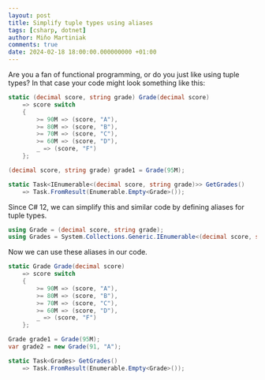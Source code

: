 ```yaml
---
layout: post
title: Simplify tuple types using aliases
tags: [csharp, dotnet]
author: Miňo Martiniak
comments: true
date: 2024-02-18 18:00:00.000000000 +01:00
---
```


Are you a fan of functional programming, or do you just like using tuple types? 
In that case your code might look something like this:

```csharp
static (decimal score, string grade) Grade(decimal score)
    => score switch
    {
        >= 90M => (score, "A"),
        >= 80M => (score, "B"),
        >= 70M => (score, "C"),
        >= 60M => (score, "D"),
        _ => (score, "F")
    };

(decimal score, string grade) grade1 = Grade(95M);

static Task<IEnumerable<(decimal score, string grade)>> GetGrades()
    => Task.FromResult(Enumerable.Empty<Grade>());
```

Since C# 12, we can simplify this and similar code by defining aliases for tuple types.

```csharp
using Grade = (decimal score, string grade);
using Grades = System.Collections.Generic.IEnumerable<(decimal score, string grade)>;
```

Now we can use these aliases in our code.

```csharp
static Grade Grade(decimal score)
    => score switch
    {
        >= 90M => (score, "A"),
        >= 80M => (score, "B"),
        >= 70M => (score, "C"),
        >= 60M => (score, "D"),
        _ => (score, "F")
    };

Grade grade1 = Grade(95M);
var grade2 = new Grade(91, "A");

static Task<Grades> GetGrades()
    => Task.FromResult(Enumerable.Empty<Grade>());
```
